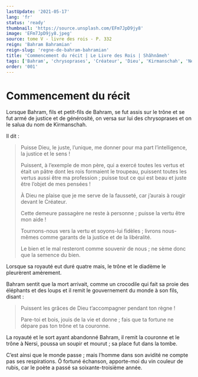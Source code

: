 ```yaml
---
lastUpdate: '2021-05-17'
lang: 'fr'
status: 'ready'
thumbnail: 'https://source.unsplash.com/EFm7JpD9jy8'
image: 'EFm7JpD9jy8.jpeg'
source: tome V - livre des rois - P. 332
reign: 'Bahram Bahramian'
reign-slug: 'regne-de-bahram-bahramian'
title: 'Commencement du récit | Le Livre des Rois | Shâhnâmeh'
tags: ['Bahram', 'chrysoprases', 'Créateur', 'Dieu', 'Kirmanschah', 'Nersi']
order: '001'
---
```


# Commencement du récit

Lorsque Bahram, fils et petit-fils de Bahram, se fut assis sur le trône et se fut armé de justice et de générosité, on versa sur lui des chrysoprases et on le salua du nom de Kirmanschah.

Il dit :

> Puisse Dieu, le juste, l’unique, me donner pour ma part l’intelligence, la justice et le sens !
>
> Puissent, à l’exemple de mon père, qui a exercé toutes les vertus et était un pâtre dont les rois formaient le troupeau, puissent toutes les vertus aussi être ma profession ; puisse tout ce qui est beau et juste être l’objet de mes pensées !
>
> À Dieu ne plaise que je me serve de la fausseté, car j’aurais à rougir devant le Créateur.
>
> Cette demeure passagère ne reste à personne ; puisse la vertu être mon aide !
>
> Tournons-nous vers la vertu et soyons-lui fidèles ; livrons nous-mêmes comme garants de la justice et de la libéralité.
>
> Le bien et le mal resteront comme souvenir de nous ; ne sème donc que la semence du bien.

Lorsque sa royauté eut duré quatre mais, le trône et le diadème le pleurèrent amèrement.

Bahram sentit que la mort arrivait, comme un crocodile qui fait sa proie des éléphants et des loups et il remit le gouvernement du monde à son fils, disant :

> Puissent les grâces de Dieu t’accompagner pendant ton règne !
>
> Pare-toi et bois, jouis de la vie et donne ; fais que ta fortune ne dépare pas ton trône et ta couronne.

La royauté et le sort ayant abandonné Bahram, il remit la couronne et le trône à Nersi, poussa un soupir et mourut ; sa place fut dans la tombe.

C’est ainsi que le monde passe ; mais l’homme dans son avidité ne compte pas ses respirations. Ô fortuné échanson, apporte-moi du vin couleur de rubis, car le poète a passé sa soixante-troisième année.
